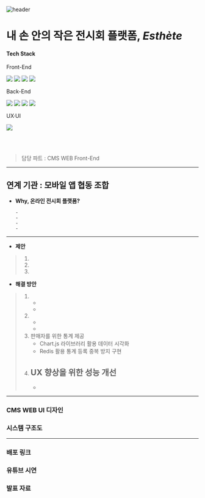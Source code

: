 ![header](https://capsule-render.vercel.app/api?type=waving&color=7EC9FF&height=250&section=header&text=Esthète%20CMS&fontSize=60&animation=fadeIn&fontAlignY=32&desc=2023%20동국대학교%20웹%20개발자%20양성%20장학%20과정&descAlignY=51&descAlign=70)

# **내 손 안의 작은 전시회 플랫폼, *Esthète***

<div align="left">

#### Tech Stack
  
Front-End

<img src="https://img.shields.io/badge/React-61DAFB?style=for-the-badge&logo=react&logoColor=white">
<img src="https://img.shields.io/badge/TypeScript-3178C6?style=for-the-badge&logo=typescript&logoColor=white">
<img src="https://img.shields.io/badge/Next-000000?style=for-the-badge&logo=Next.js&logoColor=white">
<img src="https://img.shields.io/badge/React_Native-61DAFB?style=for-the-badge&logo=react&logoColor=white">
  
Back-End

<img src="https://img.shields.io/badge/Spring-6DB33F?style=for-the-badge&logo=spring&logoColor=white">
<img src="https://img.shields.io/badge/Docker-2496ED?style=for-the-badge&logo=docker&logoColor=white">
<img src="https://img.shields.io/badge/MySQL-4479A1?style=for-the-badge&logo=mysql&logoColor=white">
<img src="https://img.shields.io/badge/MongoDB-47A248?style=for-the-badge&logo=mongodb&logoColor=white">

UX·UI

<img src="https://img.shields.io/badge/Figma-ae4dff?style=for-the-badge&logo=figma&logoColor=white">

</div>

<br/><br/>

> 담당 파트 : CMS WEB Front-End

<hr/>

## 연계 기관 : 모바일 앱 협동 조합

- **Why, 온라인 전시회 플랫폼?**
  ```
  - 
  - 
  - 
  - 
  ```

<hr/>

- **제안**
>  1. 
>  2. 
>  3. 


- **해결 방안**
>  1. 
>     - 
>     - 
>  2. 
>     - 
>     - 
>  3. 판매자를 위한 통계 제공
>     - Chart.js 라이브러리 활용 데이터 시각화
>     - Redis 활용 통계 등록 중복 방지 구현
>  4. UX 향상을 위한 성능 개선
>     - 
>     - 

---

### CMS WEB UI 디자인



### 시스템 구조도
> 


<hr/>

### 배포 링크
> 

### 유튜브 시연
> 

### 발표 자료
> 

